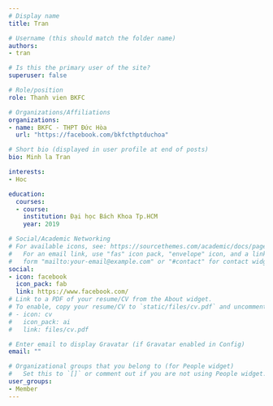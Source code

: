 ```yaml
---
# Display name
title: Tran

# Username (this should match the folder name)
authors:
- tran

# Is this the primary user of the site?
superuser: false

# Role/position
role: Thanh vien BKFC

# Organizations/Affiliations
organizations:
- name: BKFC - THPT Đức Hòa
  url: "https://facebook.com/bkfcthptduchoa"

# Short bio (displayed in user profile at end of posts)
bio: Minh la Tran

interests:
- Hoc

education:
  courses:
  - course: 
    institution: Đại học Bách Khoa Tp.HCM
    year: 2019

# Social/Academic Networking
# For available icons, see: https://sourcethemes.com/academic/docs/page-builder/#icons
#   For an email link, use "fas" icon pack, "envelope" icon, and a link in the
#   form "mailto:your-email@example.com" or "#contact" for contact widget.
social:
- icon: facebook
  icon_pack: fab
  link: https://www.facebook.com/
# Link to a PDF of your resume/CV from the About widget.
# To enable, copy your resume/CV to `static/files/cv.pdf` and uncomment the lines below.
# - icon: cv
#   icon_pack: ai
#   link: files/cv.pdf

# Enter email to display Gravatar (if Gravatar enabled in Config)
email: ""

# Organizational groups that you belong to (for People widget)
#   Set this to `[]` or comment out if you are not using People widget.
user_groups:
- Member
---
```

